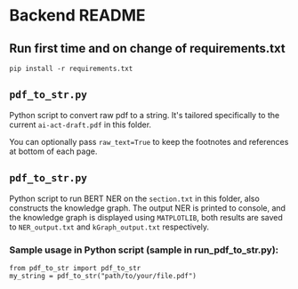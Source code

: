 # Backend README

## Run first time and on change of requirements.txt
```
pip install -r requirements.txt
```

## `pdf_to_str.py`
Python script to convert raw pdf to a string. It's tailored specifically to the current `ai-act-draft.pdf` in this folder.

You can optionally pass `raw_text=True` to keep the footnotes and references at bottom of each page.

## `pdf_to_str.py`
Python script to run BERT NER on the `section.txt` in this folder, also constructs the knowledge graph. The output NER is printed to console, 
and the knowledge graph is displayed using `MATPLOTLIB`, both results are saved to `NER_output.txt` and `kGraph_output.txt` respectively.



### Sample usage in Python script (sample in run_pdf_to_str.py): 
```
from pdf_to_str import pdf_to_str
my_string = pdf_to_str("path/to/your/file.pdf")
```